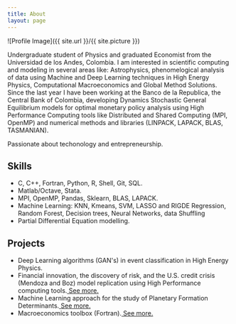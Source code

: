 ```yaml
---
title: About
layout: page
---
```

![Profile Image]({{ site.url }}/{{ site.picture }})

<p>Undergraduate student of Physics and graduated Economist from the Universidad de los Andes, Colombia. I am interested in scientific computing and modeling in several areas like: Astrophysics, phenomelogical analysis of data using Machine and Deep Learning techniques in High Energy Physics, Computational Macroeconomics and Global Method Solutions. Since the last year I have been working at the Banco de la Republica, the Central Bank of Colombia, developing Dynamics Stochastic General Equilibrium models for optimal monetary policy analysis using High Performance Computing tools like Distributed and Shared Computing (MPI, OpenMP) and numerical methods and libraries (LINPACK, LAPACK, BLAS, TASMANIAN).</p>

<p> Passionate about techonology and entrepreneurship.</p>

<h2> Skills</h2>
<ul class="skill-list">
	<li>C, C++, Fortran, Python, R, Shell, Git, SQL.</li>
	<li>Matlab/Octave, Stata.</li>
	<li>MPI, OpenMP, Pandas, Sklearn, BLAS, LAPACK.</li>
	<li>Machine Learning: KNN, Kmeans, SVM, LASSO and RIGDE Regression, Random Forest, Decision trees, Neural Networks, data Shuffling</li>
	<li>Partial Differential Equation modelling.</li>
</ul>

<h2>Projects</h2>
<ul class="skill-list">
	<li>Deep Learning algorithms (GAN's) in event classification in High Energy Physics.</li>
	<li>Financial innovation, the discovery of risk, and the U.S. credit crisis (Mendoza and Boz) model replication using High Performance computing tools.<a href="https://github.com/Torroledo/mendozaBozModel"> See more.</a></li>
	<li>Machine Learning approach for the study of Planetary Formation Determinants.<a href="https://github.com/Torroledo/planetaryFormation"> See more.</a></li>
	<li>Macroeconomics toolbox (Fortran).<a href="https://github.com/Torroledo/macroeconomicsTools"> See more.</a></li> 
</ul>
